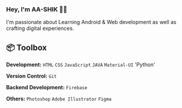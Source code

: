 ### Hey, I'm AA-SHIK 👋🏽  

I'm passionate about Learning Android & Web development as well as crafting digital experiences. 

 
## 📦 Toolbox

**Development:** `HTML` `CSS` `JavaScript` `JAVA` `Material-UI` 'Python'
 
**Version Control:** `Git` 

**Backend Development:**  `Firebase` 

**Others:** `Photoshop` `Adobe Illustrator` `Figma` 
 
 
